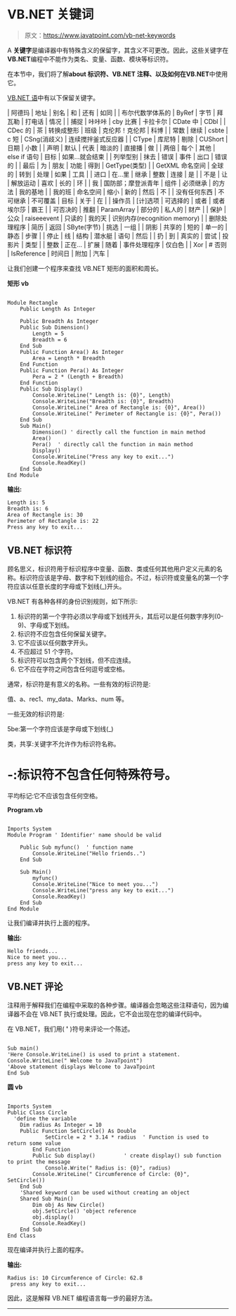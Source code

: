 # VB.NET 关键词

> 原文：<https://www.javatpoint.com/vb-net-keywords>

A **关键字**是编译器中有特殊含义的保留字，其含义不可更改。因此，这些关键字在**VB.NET**编程中不能作为类名、变量、函数、模块等标识符。

在本节中，我们将了解**about 标识符、VB.NET 注释、**以及如何在**VB.NET**中使用它。

[VB.NET 语](https://www.javatpoint.com/vb-net)中有以下保留关键字。

| 阿德玛 | 地址 | 别名 | 和 | 还有 | 如同 |
| 布尔代数学体系的 | ByRef | 字节 | 拜瓦勒 | 打电话 | 情况 |
| 捕捉 | 咔咔咔 | cby 比赛 | 卡拉卡尔 | CDate 中 | CDbl |
| CDec 的 | 茶 | 转换成整形 | 班级 | 克伦邦！克伦邦 | 科博 |
| 常数 | 继续 | csbte | c 短 | CSng(消歧义) | 连续搅拌釜式反应器 |
| CType | 库尼特 | 剔除 | CUShort | 日期 | 小数 |
| 声明 | 默认 | 代表 | 暗淡的 | 直接播 | 做 |
| 两倍 | 每个 | 其他 | else if 语句 | 目标 | 如果…就会结束 |
| 列举型别 | 抹去 | 错误 | 事件 | 出口 | 错误的 |
| 最后 | 为 | 朋友 | 功能 | 得到 | GetType(类型) |
| GetXML 命名空间 | 全球的 | 转到 | 处理 | 如果 | 工具 |
| 进口 | 在…里 | 继承 | 整数 | 连接 | 是 |
| 不是 | 让 | 解放运动 | 喜欢 | 长的 | 环 |
| 我 | 国防部；摩登派青年 | 组件 | 必须继承 | 的方法 | 我的基地 |
| 我的班 | 命名空间 | 缩小 | 新的 | 然后 | 不 |
| 没有任何东西 | 不可继承 | 不可覆盖 | 目标 | 关于 | 在 |
| 操作员 | [计]选项 | 可选择的 | 或者 | 或者埃尔莎 | 霸王 |
| 可否决的 | 推翻 | ParamArray | 部分的 | 私人的 | 财产 |
| 保护 | 公众 | raiseeevent | 只读的 | 我的天 | 识别内存(recognition memory) |
| 删除处理程序 | 简历 | 返回 | SByte(字节) | 挑选 | 一组 |
| 阴影 | 共享的 | 短的 | 单一的 | 静态 | 步骤 |
| 停止 | 线 | 结构 | 潜水艇 | 语句 | 然后 |
| 扔 | 到 | 真实的 | 尝试 | 投影片 | 类型 |
| 整数 | 正在… | 扩展 | 随着 | 事件处理程序 | 仅白色 |
| Xor | # 否则 | IsReference | 时间日 | 附加 | 汽车 |

让我们创建一个程序来查找 VB.NET 矩形的面积和周长。

**矩形 vb**

```

Module Rectangle
    Public Length As Integer

    Public Breadth As Integer
    Public Sub Dimension()
        Length = 5
        Breadth = 6
    End Sub
    Public Function Area() As Integer
        Area = Length * Breadth
    End Function
    Public Function Pera() As Integer
        Pera = 2 * (Length + Breadth)
    End Function
    Public Sub Display()
        Console.WriteLine(" Length is: {0}", Length)
        Console.WriteLine("Breadth is: {0}", Breadth)
        Console.WriteLine(" Area of Rectangle is: {0}", Area())
        Console.WriteLine(" Perimeter of Rectangle is: {0}", Pera())
    End Sub
    Sub Main()
        Dimension() ' directly call the function in main method
        Area()
        Pera()  ' directly call the function in main method
        Display()
        Console.WriteLine("Press any key to exit...")
        Console.ReadKey()
    End Sub
End Module

```

**输出:**

```
Length is: 5
Breadth is: 6
Area of Rectangle is: 30
Perimeter of Rectangle is: 22
Press any key to exit...

```

## VB.NET 标识符

顾名思义，标识符用于标识程序中变量、函数、类或任何其他用户定义元素的名称。标识符应该是字母、数字和下划线的组合。不过，标识符或变量名的第一个字符应该以任意长度的字母或下划线(_)开头。

VB.NET 有各种各样的身份识别规则，如下所示:

1.  标识符的第一个字符必须以字母或下划线开头，其后可以是任何数字序列(0-9)、字母或下划线。
2.  标识符不应包含任何保留关键字。
3.  它不应该以任何数字开头。
4.  不应超过 51 个字符。
5.  标识符可以包含两个下划线，但不应连续。
6.  它不应在字符之间包含任何逗号或空格。

通常，标识符是有意义的名称。一些有效的标识符是:

值、a、rec1、my_data、Marks、num 等。

一些无效的标识符是:

5be:第一个字符应该是字母或下划线(_)

类，共享:关键字不允许作为标识符名称。

# -:标识符不包含任何特殊符号。

平均标记:它不应该包含任何空格。

**Program.vb**

```

Imports System
Module Program ' Identifier' name should be valid

    Public Sub myfunc()  ' function name 
        Console.WriteLine("Hello friends..")
    End Sub

    Sub Main()
        myfunc()
        Console.WriteLine("Nice to meet you...")
        Console.WriteLine("press any key to exit...")
        Console.ReadKey()
    End Sub
End Module

```

让我们编译并执行上面的程序。

**输出:**

```
Hello friends...
Nice to meet you...
press any key to exit...

```

## VB.NET 评论

注释用于解释我们在编程中采取的各种步骤。编译器会忽略这些注释语句，因为编译器不会在 VB.NET 执行或处理。因此，它不会出现在您的编译代码中。

在 VB.NET，我们用( **'** )符号来评论一个陈述。

```

Sub main()
'Here Console.WriteLine() is used to print a statement.
Console.WriteLine(" Welcome to JavaTpoint")
'Above statement displays Welcome to JavaTpoint
End Sub

```

**圆 vb**

```

Imports System 
Public Class Circle 
  'define the variable
    Dim radius As Integer = 10 
    Public Function SetCircle() As Double  
            SetCircle = 2 * 3.14 * radius  ' Function is used to return some value
        End Function
        Public Sub display()         ' create display() sub function to print the message 
            Console.Write(" Radius is: {0}", radius)
        Console.WriteLine(" Circumference of Circle: {0}", SetCircle())
    End Sub
    'Shared keyword can be used without creating an object
    Shared Sub Main() 
        Dim obj As New Circle()
        obj.SetCircle() 'object reference
        obj.display()
        Console.ReadKey()
    End Sub
End Class

```

现在编译并执行上面的程序。

**输出:**

```
Radius is: 10 Circumference of Circle: 62.8
 press any key to exit...

```

因此，这是解释 VB.NET 编程语言每一步的最好方法。

* * *